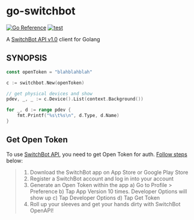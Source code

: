go-switchbot
===
[![Go Reference](https://pkg.go.dev/badge/github.com/nasa9084/go-switchbot.svg)](https://pkg.go.dev/github.com/nasa9084/go-switchbot)
[![test](https://github.com/nasa9084/go-switchbot/actions/workflows/test.yml/badge.svg?event=push)](https://github.com/nasa9084/go-switchbot/actions/workflows/test.yml)

A [SwitchBot API v1.0](https://github.com/OpenWonderLabs/SwitchBotAPI/blob/main/README-v1.0.md) client for Golang

## SYNOPSIS

``` go
const openToken = "blahblahblah"

c := switchbot.New(openToken)

// get physical devices and show
pdev, _, _ := c.Device().List(context.Background())

for _, d := range pdev {
	fmt.Printf("%s\t%s\n", d.Type, d.Name)
}
```

## Get Open Token

To use [SwitchBot API](https://github.com/OpenWonderLabs/SwitchBotAPI/blob/main/README-v1.0.md), you need to get Open Token for auth. [Follow steps](https://github.com/OpenWonderLabs/SwitchBotAPI/blob/e236be6a613c1d2a9c18965fd502a951608a8765/README-v1.0.md#getting-started) below:

> 1. Download the SwitchBot app on App Store or Google Play Store
> 2. Register a SwitchBot account and log in into your account
> 3. Generate an Open Token within the app a) Go to Profile > Preference b) Tap App Version 10 times. Developer Options will show up c) Tap Developer Options d) Tap Get Token
> 4. Roll up your sleeves and get your hands dirty with SwitchBot OpenAPI!
